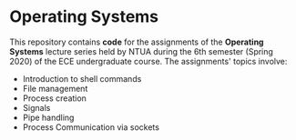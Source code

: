 # Operating Systems

This repository contains **code** for the assignments of the **Operating Systems** lecture series held by NTUA during the 6th semester (Spring 2020) of the ECE undergraduate course. The assignments' topics involve:

- Introduction to shell commands
- File management
- Process creation
- Signals
- Pipe handling
- Process Communication via sockets
